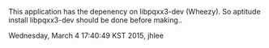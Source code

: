 This application has the depenency on  libpqxx3-dev  (Wheezy). So 
aptitude install  libpqxx3-dev should be done before making..

Wednesday, March  4 17:40:49 KST 2015, jhlee
